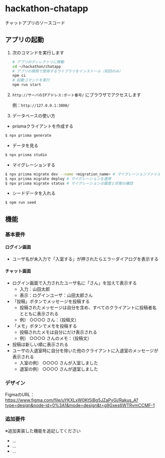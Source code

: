 # hackathon-chatapp

チャットアプリのソースコード

## アプリの起動

1. 次のコマンドを実行します

   ```bash
   # アプリのディレクトリに移動
   cd ~/hackathon/chatapp
   # アプリの開発で使用するライブラリをインストール（初回のみ）
   npm ci
   # 起動コマンドを実行
   npm run start
   ```

2. `http://サーバのIPアドレス:ポート番号/` にブラウザでアクセスします

   例：`http://127.0.0.1:3000/`

3. データベースの使い方
  - prismaクライアントを作成する
  ```bash
  $ npx prisma generate
  ```
  - データを見る
  ```bash
  $ npx prisma studio
  ```

  - マイグレーションする
  ```bash
  $ npx prisma migrate dev --name <migration_name> # マイグレーションファイルを作成
  $ npx prisma migrate deploy # マイグレーションを適用
  $ npx prisma migrate status # マイグレーションの履歴と状態の確認
  ```

  - シードデータを入れる
  ```bash
  $ npm run seed
  ```

## 機能

### 基本要件

#### ログイン画面

- ユーザ名が未入力で「入室する」が押されたらエラーダイアログを表示する

#### チャット画面

- ログイン画面で入力されたユーザ名に「さん」を加えて表示する
  - 入力：山田太郎
  - 表示：ログインユーザ：山田太郎さん
- 「投稿」ボタンでメッセージを投稿する
  - 投稿されたメッセージは自分を含め、すべてのクライアントに投稿者名とともに表示される
  - 例） ○○○○ さん：（投稿文）
- 「メモ」ボタンでメモを投稿する
  - 投稿されたメモは自分にだけ表示される
  - 例） ○○○○ さんのメモ：（投稿文）
- 投稿は新しい順に表示される
- ユーザの入退室時に自分を除いた他のクライアントに入退室のメッセージが表示される
  - 入室の例） ○○○○ さんが入室しました
  - 退室の例） ○○○○ さんが退室しました


### デザイン

FigmaのURL：https://www.figma.com/file/uYKXLxW0Kt5iBg5JZaPyGi/Rakus_A?type=design&node-id=0%3A1&mode=design&t=g9Gxes6WTRvmCCMF-1

### 追加要件

※追加実装した機能を追記してください

- ...
- ...
- ...
